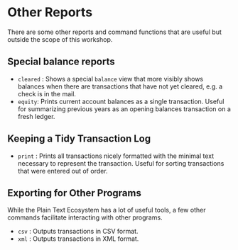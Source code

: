 # Other Reports

There are some other reports and command functions that are useful but outside
the scope of this workshop.

## Special balance reports

* `cleared` : Shows a special `balance` view that more visibly shows balances
              when there are transactions that have not yet cleared, e.g. a
              check is in the mail.
* `equity`: Prints current account balances as a single transaction.
            Useful for summarizing previous years as an opening balances
            transaction on a fresh ledger.


## Keeping a Tidy Transaction Log

* `print` : Prints all transactions nicely formatted with the minimal text
            necessary to represent the transaction. Useful for sorting
            transactions that were entered out of order.

## Exporting for Other Programs


While the Plain Text Ecosystem has a lot of useful tools,
a few other commands facilitate interacting with other programs.

* `csv` : Outputs transactions in CSV format.
* `xml` : Outputs transactions in XML format.
